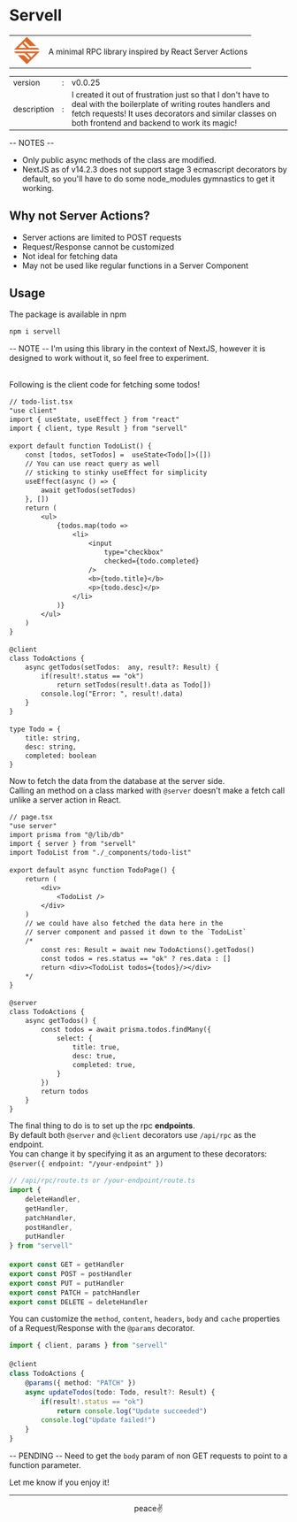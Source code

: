 # Servell

<table>
    <tr>
    <td valign="center">
        <img src="./servell.png" alt="Servell Logo" width="50"/>
    </td>
    <td>A minimal RPC library inspired by React Server Actions</td>
    </tr>
</table>

<table>
    <tr>
        <td>version</td>
        <td>:</td>
        <td>v0.0.25</td>
    </tr>
    <tr>
        <td>description</td>
        <td>:</td>
        <td>
        I created it out of frustration just so that I don't have to deal with the boilerplate of writing routes handlers and fetch requests! It uses decorators and similar classes on both frontend and backend to work its magic!<br/>
        </td>
    </tr>
</table>

-- NOTES --
* Only public async methods of the class are modified.
* NextJS as of v14.2.3 does not support stage 3 ecmascript decorators by default, so you'll have to do some node_modules gymnastics to get it working.

## Why not Server Actions?
* Server actions are limited to POST requests
* Request/Response cannot be customized
* Not ideal for fetching data
* May not be used like regular functions in a Server Component

## Usage

The package is available in npm
```bash
npm i servell
```

-- NOTE -- I'm using this library in the context of NextJS, however it is designed to work without it, so feel free to experiment.<br/><br/>

Following is the client code for fetching some todos!
```tsx
// todo-list.tsx
"use client"
import { useState, useEffect } from "react"
import { client, type Result } from "servell"

export default function TodoList() {
    const [todos, setTodos] =  useState<Todo[]>([])
    // You can use react query as well
    // sticking to stinky useEffect for simplicity
    useEffect(async () => {
        await getTodos(setTodos)
    }, [])
    return (
        <ul>
            {todos.map(todo =>
                <li>
                    <input
                        type="checkbox"
                        checked={todo.completed}
                    />
                    <b>{todo.title}</b>
                    <p>{todo.desc}</p>
                </li>
            )}
        </ul>
    )
}

@client
class TodoActions {
    async getTodos(setTodos:  any, result?: Result) {
        if(result!.status == "ok")
            return setTodos(result!.data as Todo[])
        console.log("Error: ", result!.data)
    }
}

type Todo = {
    title: string,
    desc: string,
    completed: boolean
}
```
Now to fetch the data from the database at the server side.<br/>
Calling an method on a class marked with `@server` doesn't make a fetch call unlike a server action in React.

```tsx
// page.tsx
"use server"
import prisma from "@/lib/db"
import { server } from "servell"
import TodoList from "./_components/todo-list"

export default async function TodoPage() {
    return (
        <div>
            <TodoList />
        </div>
    )
    // we could have also fetched the data here in the
    // server component and passed it down to the `TodoList`
    /*
        const res: Result = await new TodoActions().getTodos()
        const todos = res.status == "ok" ? res.data : []
        return <div><TodoList todos={todos}/></div>
    */
}

@server
class TodoActions {
    async getTodos() {
        const todos = await prisma.todos.findMany({
            select: {
                title: true,
                desc: true,
                completed: true,
            }
        })
        return todos
    }
}
```

The final thing to do is to set up the rpc **endpoints**.<br/>
By default both `@server` and `@client` decorators use `/api/rpc` as the endpoint.<br/>
You can change it by specifying it as an argument to these decorators: `@server({ endpoint: "/your-endpoint" })`

```typescript
// /api/rpc/route.ts or /your-endpoint/route.ts
import {
    deleteHandler,
    getHandler,
    patchHandler,
    postHandler,
    putHandler
} from "servell"

export const GET = getHandler
export const POST = postHandler
export const PUT = putHandler
export const PATCH = patchHandler
export const DELETE = deleteHandler
```

You can customize the `method`, `content`, `headers`, `body` and `cache` properties of a Request/Response with the `@params` decorator.

```typescript
import { client, params } from "servell"

@client
class TodoActions {
    @params({ method: "PATCH" })
    async updateTodos(todo: Todo, result?: Result) {
        if(result!.status == "ok")
            return console.log("Update succeeded")
        console.log("Update failed!")
    }
}
```

-- PENDING -- Need to get the `body` param of non GET requests to point to a function parameter.

Let me know if you enjoy it!

---
<center>peace✌</center>